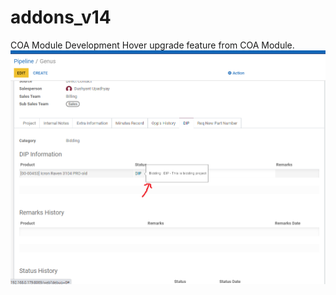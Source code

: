 # addons_v14
COA Module Development
Hover upgrade feature from COA Module.
![alt text](https://github.com/davidsetiyadi/addons_v14/blob/main/Hover_image.png)
